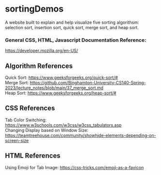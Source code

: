 # sortingDemos

A website built to explain and help visualize five sorting algorithsm: selection sort, insertion sort, quick sort, merge sort, and heap sort.

### General CSS, HTML, Javascript Documentation Reference:
https://developer.mozilla.org/en-US/

## Algorithm References
Quick Sort:  https://www.geeksforgeeks.org/quick-sort/#  
Merge Sort: https://github.com/Binghamton-University-CS140-Spring-2023/lecture_notes/blob/main/37_merge_sort.md  
Heap Sort: https://www.geeksforgeeks.org/heap-sort/#

## CSS References
Tab Color Switching: https://www.w3schools.com/w3css/w3css_tabulators.asp  
Changing Display based on Window Size: https://teamtreehouse.com/community/showhide-elements-depending-on-screen-size

## HTML References
Using Emoji for Tab Image: https://css-tricks.com/emoji-as-a-favicon
